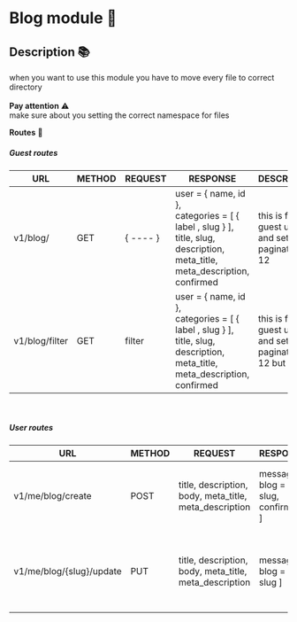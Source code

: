 # Blog module 🧩
## Description 📚
when you want to use this module you have to move every file to correct directory<br><br>
**Pay attention**  ⚠️ 
<br>make sure about you setting the correct namespace for files

**Routes** 🚀

##### Guest routes

| URL | METHOD | REQUEST | RESPONSE | DESCRIPTION                                                  |
| ----- | ----- | ----- | ----- |--------------------------------------------------------------|
| v1/blog/ | GET | { ---- } | user = { name, id }, <br> categories = [ { label , slug } ], <br> title, slug, description, meta_title, meta_description, confirmed | this is for guest users and set paginate to 12               | 
| v1/blog/filter | GET | filter | user = { name, id }, <br> categories = [ { label , slug } ], <br> title, slug, description, meta_title, meta_description, confirmed | this is for guest users and set paginate to 12 but it filter | 

<br>

##### User routes

| URL | METHOD | REQUEST | RESPONSE | DESCRIPTION                                                                               |
| ----- | ----- | ----- | ----- |-------------------------------------------------------------------------------------------|
| v1/me/blog/create | POST | title, description, body, meta_title, meta_description | message , blog = [ slug, confirmed ] | This routes make a blog for user so it **important to user logged in**                    |
| v1/me/blog/{slug}/update | PUT |title, description, body, meta_title, meta_description | message , blog = [ slug ] | This routes update a blog that user was created and it is **important to user logged in** |
